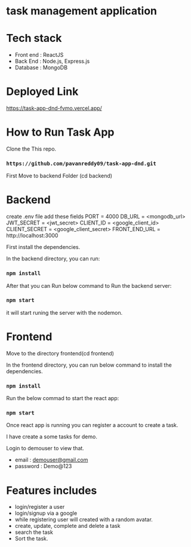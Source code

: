 # task management application

# Tech stack
- Front end : ReactJS
- Back End : Node.js, Express.js
- Database : MongoDB

# Deployed Link
https://task-app-dnd-fvmo.vercel.app/
# How to Run Task App
Clone the This repo.

### `https://github.com/pavanreddy09/task-app-dnd.git`

First Move to backend Folder (cd backend)
# Backend
create .env file add these fields 
PORT = 4000
DB_URL = <mongodb_url>
JWT_SECRET = <jwt_secret>
CLIENT_ID = <google_client_id>
CLIENT_SECRET = <google_client_secret>
FRONT_END_URL = http://localhost:3000

First install the dependencies.

In the backend directory, you can run:
### `npm install`

After that you can Run below command to Run the backend server:
### `npm start`
it will start runing the server with the nodemon.

# Frontend
Move to the directory frontend(cd frontend)

In the frontend directory, you can run below command to install the dependencies.
### `npm install`

Run the below commad to start the react app:
### `npm start`

Once react app is running you can register a account to create a task.

I have create a some tasks for demo.

Login to demouser to view that.

- email : demouser@gmail.com
- password : Demo@123

# Features includes 
- login/register a user
- login/signup via a google
- while registering user will created with a random avatar.
- create, update, complete and delete a task
- search the task
- Sort the task.
